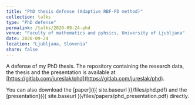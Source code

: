 ```yaml
---
title: "PhD thesis defense (Adaptive RBF-FD method)"
collection: talks
type: "PhD defense"
permalink: /talks/2020-09-24-phd
venue: "Faculty of mathematics and pyhsics, University of Ljubljana"
date: 2020-09-24
location: "Ljubljana, Slovenia"
share: false
---
```


A defense of my PhD thesis. The repository containing the research data, the thesis and the presentation is available at
[https://gitlab.com/jureslak/phd](https://gitlab.com/jureslak/phd).

You can also download the [paper]({{ site.baseurl }}/files/phd.pdf) and the
[presentation]({{ site.baseurl }}/files/papers/phd_presentation.pdf) directly.
